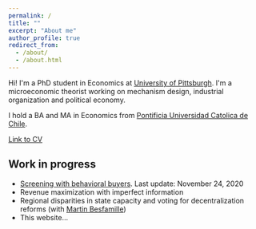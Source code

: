 ```yaml
---
permalink: /
title: ""
excerpt: "About me"
author_profile: true
redirect_from: 
  - /about/
  - /about.html
---
```

Hi! I'm a PhD student in Economics at [University of Pittsburgh](https://www.econ.pitt.edu/). I'm a microeconomic theorist working on mechanism design, industrial organization and political economy.

I hold a BA and MA in Economics from [Pontificia Universidad Catolica de Chile](https://economia.uc.cl/). 

[Link to CV](https://nrpastrian.github.io/nrpastrian.github.io/files/cv_20201219.pdf)

## Work in progress
* [Screening with behavioral buyers](nrpastrian.github.io/files/draft_screening_20201124.pdf). Last update: November 24, 2020
* Revenue maximization with imperfect information
* Regional disparities in state capacity and voting for decentralization reforms (with [Martin Besfamille](https://economia.uc.cl/?profesor=martin-besfamille))
* This website...
